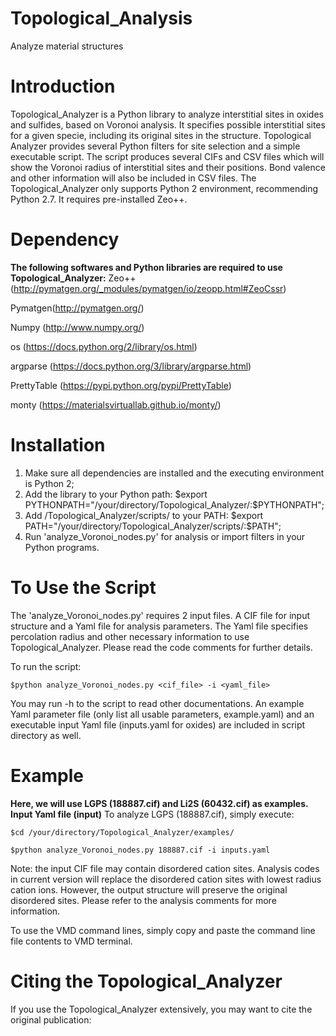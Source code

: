 # Topological_Analysis
Analyze material structures

# Introduction

Topological_Analyzer is a Python library to analyze interstitial sites in oxides and sulfides, based on Voronoi analysis. It specifies possible interstitial sites for a given specie, including its original sites in the structure. Topological Analyzer provides several Python filters for site selection and a simple executable script. The script produces several CIFs and CSV files which will show the Voronoi radius of interstitial sites and their positions. Bond valence and other information will also be included in CSV files. The Topological_Analyzer only supports Python 2 environment, recommending Python 2.7. It requires pre-installed Zeo++.

# Dependency

**The following softwares and Python libraries are required to use Topological_Analyzer:**
Zeo++ (http://pymatgen.org/_modules/pymatgen/io/zeopp.html#ZeoCssr)

Pymatgen(http://pymatgen.org/)

Numpy (http://www.numpy.org/)

os (https://docs.python.org/2/library/os.html)

argparse (https://docs.python.org/3/library/argparse.html)

PrettyTable (https://pypi.python.org/pypi/PrettyTable)

monty (https://materialsvirtuallab.github.io/monty/)

# Installation

1. Make sure all dependencies are installed and the executing environment is Python 2;
2. Add the library to your Python path: $export PYTHONPATH="/your/directory/Topological_Analyzer/:$PYTHONPATH";
3. Add /Topological_Analyzer/scripts/ to your PATH: $export PATH="/your/directory/Topological_Analyzer/scripts/:$PATH";
4. Run 'analyze_Voronoi_nodes.py' for analysis or import filters in your Python programs.

# To Use the Script

The 'analyze_Voronoi_nodes.py' requires 2 input files. A CIF file for input structure and a Yaml file for analysis parameters. The Yaml file specifies percolation radius and other necessary information to use Topological_Analyzer. Please read the code comments for further details.

To run the script:
    
    $python analyze_Voronoi_nodes.py <cif_file> -i <yaml_file>

You may run -h to the script to read other documentations. An example Yaml parameter file (only list all usable parameters, example.yaml) and an executable input Yaml file (inputs.yaml for oxides) are included in script directory as well.

# Example

**Here, we will use LGPS (188887.cif) and Li2S (60432.cif) as examples. Input Yaml file (input)**
To analyze LGPS (188887.cif), simply execute:

    $cd /your/directory/Topological_Analyzer/examples/
    
    $python analyze_Voronoi_nodes.py 188887.cif -i inputs.yaml
    
Note: the input CIF file may contain disordered cation sites. Analysis codes in current version will replace the disordered cation sites with lowest radius cation ions. However, the output structure will preserve the original disordered sites. Please refer to the analysis comments for more information.

To use the VMD command lines, simply copy and paste the command line file contents to VMD terminal.

# Citing the Topological_Analyzer

If you use the Topological_Analyzer extensively, you may want to cite the original publication:
